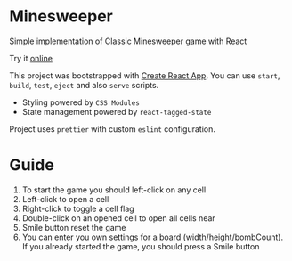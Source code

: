 # Minesweeper

Simple implementation of Classic Minesweeper game  with React

Try it [online](https://oleggrishechkin.github.io/minesweeper)

This project was bootstrapped with [Create React App](https://github.com/facebook/create-react-app). You can use `start`, `build`, `test`, `eject` and also `serve` scripts.

- Styling powered by `CSS Modules`
- State management powered by `react-tagged-state`

Project uses `prettier` with custom `eslint` configuration.

# Guide

1) To start the game you should left-click on any cell
2) Left-click to open a cell
3) Right-click to toggle a cell flag
4) Double-click on an opened cell to open all cells near
5) Smile button reset the game
6) You can enter you own settings for a board (width/height/bombCount). If you already started the game, you should press a Smile button
